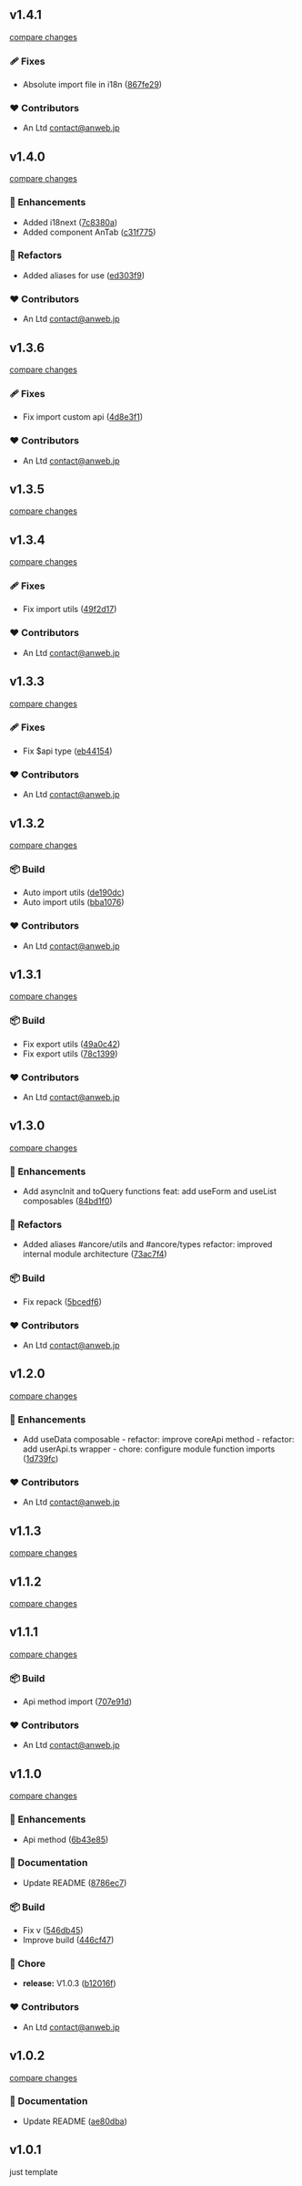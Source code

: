 ## v1.4.1

[compare changes](https://github.com/ANLTD/ancore/compare/v1.4.0...v1.4.1)

### 🩹 Fixes

- Absolute import file in i18n ([867fe29](https://github.com/ANLTD/ancore/commit/867fe29))

### ❤️ Contributors

- An Ltd <contact@anweb.jp>

## v1.4.0

[compare changes](https://github.com/ANLTD/ancore/compare/v1.3.6...v1.4.0)

### 🚀 Enhancements

- Added i18next ([7c8380a](https://github.com/ANLTD/ancore/commit/7c8380a))
- Added component AnTab ([c31f775](https://github.com/ANLTD/ancore/commit/c31f775))

### 💅 Refactors

- Added aliases for use ([ed303f9](https://github.com/ANLTD/ancore/commit/ed303f9))

### ❤️ Contributors

- An Ltd <contact@anweb.jp>

## v1.3.6

[compare changes](https://github.com/ANLTD/ancore/compare/v1.3.5...v1.3.6)

### 🩹 Fixes

- Fix import custom api ([4d8e3f1](https://github.com/ANLTD/ancore/commit/4d8e3f1))

### ❤️ Contributors

- An Ltd <contact@anweb.jp>

## v1.3.5

[compare changes](https://github.com/ANLTD/ancore/compare/v1.3.4...v1.3.5)

## v1.3.4

[compare changes](https://github.com/ANLTD/ancore/compare/v1.3.3...v1.3.4)

### 🩹 Fixes

- Fix import utils ([49f2d17](https://github.com/ANLTD/ancore/commit/49f2d17))

### ❤️ Contributors

- An Ltd <contact@anweb.jp>

## v1.3.3

[compare changes](https://github.com/ANLTD/ancore/compare/v1.3.2...v1.3.3)

### 🩹 Fixes

- Fix $api type ([eb44154](https://github.com/ANLTD/ancore/commit/eb44154))

### ❤️ Contributors

- An Ltd <contact@anweb.jp>

## v1.3.2

[compare changes](https://github.com/ANLTD/ancore/compare/v1.3.1...v1.3.2)

### 📦 Build

- Auto import utils ([de190dc](https://github.com/ANLTD/ancore/commit/de190dc))
- Auto import utils ([bba1076](https://github.com/ANLTD/ancore/commit/bba1076))

### ❤️ Contributors

- An Ltd <contact@anweb.jp>

## v1.3.1

[compare changes](https://github.com/ANLTD/ancore/compare/v1.3.0...v1.3.1)

### 📦 Build

- Fix export utils ([49a0c42](https://github.com/ANLTD/ancore/commit/49a0c42))
- Fix export utils ([78c1399](https://github.com/ANLTD/ancore/commit/78c1399))

### ❤️ Contributors

- An Ltd <contact@anweb.jp>

## v1.3.0

[compare changes](https://github.com/ANLTD/ancore/compare/v1.2.0...v1.3.0)

### 🚀 Enhancements

- Add asyncInit and toQuery functions feat: add useForm and useList composables ([84bd1f0](https://github.com/ANLTD/ancore/commit/84bd1f0))

### 💅 Refactors

- Added aliases #ancore/utils and #ancore/types refactor: improved internal module architecture ([73ac7f4](https://github.com/ANLTD/ancore/commit/73ac7f4))

### 📦 Build

- Fix repack ([5bcedf6](https://github.com/ANLTD/ancore/commit/5bcedf6))

### ❤️ Contributors

- An Ltd <contact@anweb.jp>

## v1.2.0

[compare changes](https://github.com/ANLTD/ancore/compare/v1.1.3...v1.2.0)

### 🚀 Enhancements

- Add useData composable - refactor: improve coreApi method - refactor: add userApi.ts wrapper - chore: configure module function imports ([1d739fc](https://github.com/ANLTD/ancore/commit/1d739fc))

### ❤️ Contributors

- An Ltd <contact@anweb.jp>

## v1.1.3

[compare changes](https://github.com/ANLTD/ancore/compare/v1.1.2...v1.1.3)

## v1.1.2

[compare changes](https://github.com/ANLTD/ancore/compare/v1.1.1...v1.1.2)

## v1.1.1

[compare changes](https://github.com/ANLTD/ancore/compare/v1.1.0...v1.1.1)

### 📦 Build

- Api method import ([707e91d](https://github.com/ANLTD/ancore/commit/707e91d))

### ❤️ Contributors

- An Ltd <contact@anweb.jp>

## v1.1.0

[compare changes](https://github.com/ANLTD/ancore/compare/v1.0.2...v1.1.0)

### 🚀 Enhancements

- Api method ([6b43e85](https://github.com/ANLTD/ancore/commit/6b43e85))

### 📖 Documentation

- Update README ([8786ec7](https://github.com/ANLTD/ancore/commit/8786ec7))

### 📦 Build

- Fix v ([546db45](https://github.com/ANLTD/ancore/commit/546db45))
- Improve build ([446cf47](https://github.com/ANLTD/ancore/commit/446cf47))

### 🏡 Chore

- **release:** V1.0.3 ([b12016f](https://github.com/ANLTD/ancore/commit/b12016f))

### ❤️ Contributors

- An Ltd <contact@anweb.jp>

## v1.0.2

[compare changes](https://github.com/ANLTD/ancore/compare/v1.0.1...v1.0.2)

### 📖 Documentation

- Update README ([ae80dba](https://github.com/ANLTD/ancore/commit/ae80dba))

## v1.0.1
just template